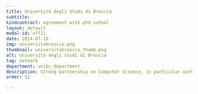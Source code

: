 ```yaml
---
title: Università degli Studi di Brescia
subtitle: 
kindcontract: agreement with phd school
layout: default
modal-id: aff11
date: 2014-07-16
img: universitabrescia.png
thumbnail: universitabrescia_thumb.png
alt: Università degli studi di Brescia
tag: network
department: unibs_department
description: Strong partnership on Computer Science, in particular with Prof. Alfonso Gerevini
order: 11

---
```

